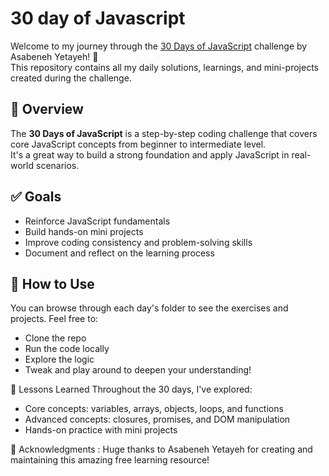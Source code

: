 <h1>30 day of Javascript</h1>

Welcome to my journey through the [30 Days of JavaScript](https://30dayjavascript.js.org/) challenge by Asabeneh Yetayeh! 🚀  
This repository contains all my daily solutions, learnings, and mini-projects created during the challenge.

## 📅 Overview

The **30 Days of JavaScript** is a step-by-step coding challenge that covers core JavaScript concepts from beginner to intermediate level.  
It's a great way to build a strong foundation and apply JavaScript in real-world scenarios.

## ✅ Goals

- Reinforce JavaScript fundamentals
- Build hands-on mini projects
- Improve coding consistency and problem-solving skills
- Document and reflect on the learning process
  
## 🚀 How to Use

You can browse through each day's folder to see the exercises and projects. Feel free to:
- Clone the repo
- Run the code locally
- Explore the logic
- Tweak and play around to deepen your understanding!

🧠 Lessons Learned
Throughout the 30 days, I've explored:
- Core concepts: variables, arrays, objects, loops, and functions
- Advanced concepts: closures, promises, and DOM manipulation
- Hands-on practice with mini projects

🌟 Acknowledgments :
Huge thanks to Asabeneh Yetayeh for creating and maintaining this amazing free learning resource!


